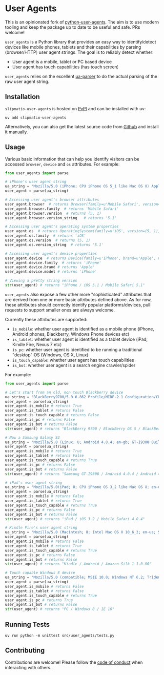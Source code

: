 # User Agents

This is an opinionated fork of [python-user-agents](https://github.com/selwin/python-user-agents). The aim is to use modern tooling and keep the package up to date to be useful and safe. PRs welcome!

`user_agents` is a Python library that provides an easy way to identify/detect devices like mobile phones, tablets and their capabilities by parsing (browser/HTTP) user agent strings. The goal is to reliably detect whether:

- User agent is a mobile, tablet or PC based device
- User agent has touch capabilities (has touch screen)

`user_agents` relies on the excellent [ua-parser](https://github.com/ua-parser/uap-python) to do the actual parsing of the raw user agent string.

## Installation

`slipmatio-user-agents` is hosted on [PyPI](http://pypi.python.org/pypi/slipmatio-user-agents/) and can be installed with uv:

    uv add slipmatio-user-agents

Alternatively, you can also get the latest source code from [Github](https://github.com/slipmatio/user-agents) and install it manually.

## Usage

Various basic information that can help you identify visitors can be accessed `browser`, `device` and `os` attributes. For example:

```python
from user_agents import parse

# iPhone's user agent string
ua_string = 'Mozilla/5.0 (iPhone; CPU iPhone OS 5_1 like Mac OS X) AppleWebKit/534.46 (KHTML, like Gecko) Version/5.1 Mobile/9B179 Safari/7534.48.3'
user_agent = parse(ua_string)

# Accessing user agent's browser attributes
user_agent.browser  # returns Browser(family=u'Mobile Safari', version=(5, 1), version_string='5.1')
user_agent.browser.family  # returns 'Mobile Safari'
user_agent.browser.version  # returns (5, 1)
user_agent.browser.version_string   # returns '5.1'

# Accessing user agent's operating system properties
user_agent.os  # returns OperatingSystem(family=u'iOS', version=(5, 1), version_string='5.1')
user_agent.os.family  # returns 'iOS'
user_agent.os.version  # returns (5, 1)
user_agent.os.version_string  # returns '5.1'

# Accessing user agent's device properties
user_agent.device  # returns Device(family=u'iPhone', brand=u'Apple', model=u'iPhone')
user_agent.device.family  # returns 'iPhone'
user_agent.device.brand # returns 'Apple'
user_agent.device.model # returns 'iPhone'

# Viewing a pretty string version
str(user_agent) # returns "iPhone / iOS 5.1 / Mobile Safari 5.1"
```

`user_agents` also expose a few other more "sophisticated" attributes that are derived from one or more basic attributes defined above. As for now, these attributes should correctly identify popular platforms/devices, pull requests to support smaller ones are always welcome.

Currently these attributes are supported:

- `is_mobile`: whether user agent is identified as a mobile phone (iPhone, Android phones, Blackberry, Windows Phone devices etc)
- `is_tablet`: whether user agent is identified as a tablet device (iPad, Kindle Fire, Nexus 7 etc)
- `is_pc`: whether user agent is identified to be running a traditional "desktop" OS (Windows, OS X, Linux)
- `is_touch_capable`: whether user agent has touch capabilities
- `is_bot`: whether user agent is a search engine crawler/spider

For example:

```python
from user_agents import parse

# Let's start from an old, non touch Blackberry device
ua_string = 'BlackBerry9700/5.0.0.862 Profile/MIDP-2.1 Configuration/CLDC-1.1 VendorID/331 UNTRUSTED/1.0 3gpp-gba'
user_agent = parse(ua_string)
user_agent.is_mobile # returns True
user_agent.is_tablet # returns False
user_agent.is_touch_capable # returns False
user_agent.is_pc # returns False
user_agent.is_bot # returns False
str(user_agent) # returns "BlackBerry 9700 / BlackBerry OS 5 / BlackBerry 9700"

# Now a Samsung Galaxy S3
ua_string = 'Mozilla/5.0 (Linux; U; Android 4.0.4; en-gb; GT-I9300 Build/IMM76D) AppleWebKit/534.30 (KHTML, like Gecko) Version/4.0 Mobile Safari/534.30'
user_agent = parse(ua_string)
user_agent.is_mobile # returns True
user_agent.is_tablet # returns False
user_agent.is_touch_capable # returns True
user_agent.is_pc # returns False
user_agent.is_bot # returns False
str(user_agent) # returns "Samsung GT-I9300 / Android 4.0.4 / Android 4.0.4"

# iPad's user agent string
ua_string = 'Mozilla/5.0(iPad; U; CPU iPhone OS 3_2 like Mac OS X; en-us) AppleWebKit/531.21.10 (KHTML, like Gecko) Version/4.0.4 Mobile/7B314 Safari/531.21.10'
user_agent = parse(ua_string)
user_agent.is_mobile # returns False
user_agent.is_tablet # returns True
user_agent.is_touch_capable # returns True
user_agent.is_pc # returns False
user_agent.is_bot # returns False
str(user_agent) # returns "iPad / iOS 3.2 / Mobile Safari 4.0.4"

# Kindle Fire's user agent string
ua_string = 'Mozilla/5.0 (Macintosh; U; Intel Mac OS X 10_6_3; en-us; Silk/1.1.0-80) AppleWebKit/533.16 (KHTML, like Gecko) Version/5.0 Safari/533.16 Silk-Accelerated=true'
user_agent = parse(ua_string)
user_agent.is_mobile # returns False
user_agent.is_tablet # returns True
user_agent.is_touch_capable # returns True
user_agent.is_pc # returns False
user_agent.is_bot # returns False
str(user_agent) # returns "Kindle / Android / Amazon Silk 1.1.0-80"

# Touch capable Windows 8 device
ua_string = 'Mozilla/5.0 (compatible; MSIE 10.0; Windows NT 6.2; Trident/6.0; Touch)'
user_agent = parse(ua_string)
user_agent.is_mobile # returns False
user_agent.is_tablet # returns False
user_agent.is_touch_capable # returns True
user_agent.is_pc # returns True
user_agent.is_bot # returns False
str(user_agent) # returns "PC / Windows 8 / IE 10"
```

## Running Tests

    uv run python -m unittest src/user_agents/tests.py

## Contributing

Contributions are welcome! Please follow the [code of conduct](./CODE_OF_CONDUCT.md) when interacting with others.

